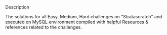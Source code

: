 Description

The solutions for all Easy, Medium, Hard challenges on "Stratascratch" and executed on MySQL environment compiled with helpful Resources & references related to the challenges.
